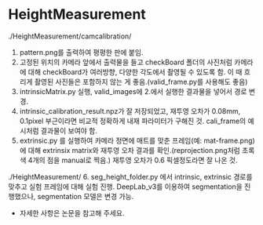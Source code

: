 # HeightMeasurement
./HeightMeasurement/camcalibration/
1. pattern.png를 출력하여 평평한 판에 붙임.
2. 고정된 위치의 카메라 앞에서 출력물을 들고 checkBoard 폴더의 사진처럼 카메라에 대해 checkBoard가 여러방향, 다양한 각도에서 촬영될 수 있도록 함. 이 때 흐리게 촬영된 사진들은 포함하지 않는 게 좋음.(valid_frame.py를 사용해도 좋음)
3. intrinsicMatrix.py 실행, valid_images에 2.에서 실행한 결과물을 넣어서 경로 변경.
4. intrinsic_calibration_result.npz가 잘 저장되었고, 재투영 오차가 0.08mm, 0.1pixel 부근이라면 비교적 정확하게 내재 파라미터가 구해진 것. cali_frame의 예시처럼 결과물이 보여야 함.
5. extrinsic.py 를 실행하여 카메라 정면에 매트를 맞춘 프레임(예: mat-frame.png)에 대해 extrinsix matrix와 재투영 오차 결과를 확인.(reprojection.png처럼 초록색 4개의 점을 manual로 찍음.) 재투영 오차가 0.6 픽셀정도라면 잘 나온 것.

./HeightMeasurement/
6. seg_height_folder.py 에서 intrinsic, extrinsic 경로를 맞추고 실험 프레임에 대해 실험 진행. DeepLab_v3를 이용하여 segmentation을 진행했으나, segmentation 모델은 변경 가능.

* 자세한 사항은 논문을 참고해 주세요.
